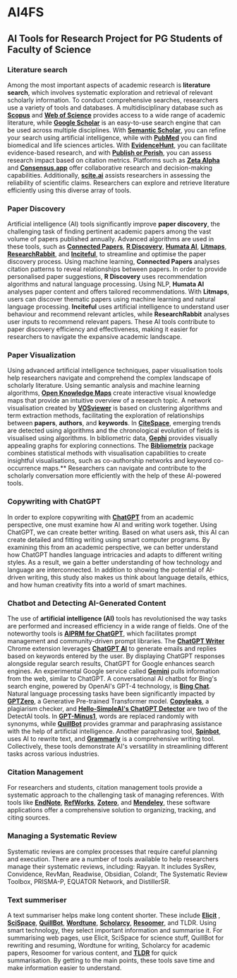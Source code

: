 # AI4FS
## AI Tools for Research Project for PG Students of Faculty of Science

### Literature search
Among the most important aspects of academic research is **literature search**, which involves systematic exploration and retrieval of relevant scholarly information. To conduct comprehensive searches, researchers use a variety of tools and databases. A multidisciplinary database such as **[Scopus](https://www.scopus.com/search/form.uri?display=basic#basic)** and [**Web of Science**](https://access.clarivate.com/login?app=wos&alternative=true&shibShireURL=https:%2F%2Fwww.webofknowledge.com%2F%3Fauth%3DShibboleth&shibReturnURL=https:%2F%2Fwww.webofknowledge.com%2F&roaming=true) provides access to a wide range of academic literature, while [**Google Scholar**](https://scholar.google.com/) is an easy-to-use search engine that can be used across multiple disciplines. With [**Semantic Scholar**](https://www.semanticscholar.org/), you can refine your search using artificial intelligence, while with [**PubMed**](https://pubmed.ncbi.nlm.nih.gov/) you can find biomedical and life sciences articles. With [**EvidenceHunt**](https://github.com/drMurtadha/SLR-FC/blob/main/materials/pubmed/evidence-hunt.md), you can facilitate evidence-based research, and with [**Publish or Perish**](https://harzing.com/resources/publish-or-perish), you can assess research impact based on citation metrics. Platforms such as [**Zeta Alpha**](https://search.zeta-alpha.com/) and [**Consensus.app**](https://consensus.app/) offer collaborative research and decision-making capabilities. Additionally, [**scite.ai**](https://scite.ai/) assists researchers in assessing the reliability of scientific claims. Researchers can explore and retrieve literature efficiently using this diverse array of tools.

### Paper Discovery
Artificial intelligence (AI) tools significantly improve **paper discovery**, the challenging task of finding pertinent academic papers among the vast volume of papers published annually. Advanced algorithms are used in these tools, such as [**Connected Papers**](https://www.connectedpapers.com/), [**R Discovery**](https://rdiscovery.com/), [**Humata AI**](https://www.humata.ai/), [**Litmaps**](https://litmaps.co/), [**ResearchRabbit**](https://www.researchrabbit.ai/), and [**Inciteful**](https://inciteful.com/), to streamline and optimise the paper discovery process. Using machine learning, **Connected Papers** analyses citation patterns to reveal relationships between papers. In order to provide personalised paper suggestions, **R Discovery** uses recommendation algorithms and natural language processing. Using NLP, **Humata AI** analyses paper content and offers tailored recommendations. With **Litmaps**, users can discover thematic papers using machine learning and natural language processing. **Inciteful** uses artificial intelligence to understand user behaviour and recommend relevant articles, while **ResearchRabbit** analyses user inputs to recommend relevant papers. These AI tools contribute to paper discovery efficiency and effectiveness, making it easier for researchers to navigate the expansive academic landscape.

### Paper Visualization
Using advanced artificial intelligence techniques, paper visualisation tools help researchers navigate and comprehend the complex landscape of scholarly literature. Using semantic analysis and machine learning algorithms, [**Open Knowledge Maps**](https://openknowledgemaps.org) create interactive visual knowledge maps that provide an intuitive overview of a research topic. A network visualisation created by [**VOSviewer**](https://www.vosviewer.com/) is based on clustering algorithms and term extraction methods, facilitating the exploration of relationships between **papers**, **authors**, and **keywords**. In 
[**CiteSpace**](http://cluster.cis.drexel.edu/~cchen/citespace/), emerging trends are detected using algorithms and the chronological evolution of fields is visualised using algorithms. In bibliometric data, [**Gephi**](https://gephi.org/) provides visually appealing graphs for exploring connections. The [**Bibliometrix**](https://bibliometrix.org/) package combines statistical methods with visualisation capabilities to create insightful visualisations, such as co-authorship networks and keyword co-occurrence maps.** Researchers can navigate and contribute to the scholarly conversation more efficiently with the help of these AI-powered tools.

### Copywriting with ChatGPT
In order to explore copywriting with [**ChatGPT**](https://chatgpt.com/) from an academic perspective, one must examine how AI and writing work together. Using ChatGPT, we can create better writing. Based on what users ask, this AI can create detailed and fitting writing using smart computer programs. By examining this from an academic perspective, we can better understand how ChatGPT handles language intricacies and adapts to different writing styles. As a result, we gain a better understanding of how technology and language are interconnected. In addition to showing the potential of AI-driven writing, this study also makes us think about language details, ethics, and how human creativity fits into a world of smart machines.

### Chatbot and Detecting AI-Generated Content
The use of **artificial intelligence (AI)** tools has revolutionised the way tasks are performed and increased efficiency in a wide range of fields. One of the noteworthy tools is [**AIPRM for ChatGPT**](https://www.aiprm.com), which facilitates prompt management and community-driven prompt libraries. The [**ChatGPT Writer**](https://chatgptwriter.ai/) Chrome extension leverages [**ChatGPT AI**](https://chatgpt.com/) to generate emails and replies based on keywords entered by the user. By displaying ChatGPT responses alongside regular search results, ChatGPT for Google enhances search engines. An experimental Google service called [**Gemini**](https://gemini.google.com/app) pulls information from the web, similar to ChatGPT. A conversational AI chatbot for Bing's search engine, powered by OpenAI's GPT-4 technology, is [**Bing Chat**](https://www.microsoft.com/en-us/edge/features/bing-chat). Natural language processing tasks have been significantly impacted by [**GPTZero**](https://gptzero.me), a Generative Pre-trained Transformer model. [**Copyleaks**](https://copyleaks.com/ai-content-detector), a plagiarism checker, and [**Hello-SimpleAI's ChatGPT Detector**](https://huggingface.co/spaces/Hello-SimpleAI/chatgpt-detector-qa) are two of the DetectAI tools. In [**GPT-Minus1**](https://www.gptminus1.com), words are replaced randomly with synonyms, while [**QuillBot**](https://quillbot.com) provides grammar and paraphrasing assistance with the help of artificial intelligence. Another paraphrasing tool, [**Spinbot**](https://spinbot.com), uses AI to rewrite text, and [**Grammarly**](https://www.grammarly.com) is a comprehensive writing tool. Collectively, these tools demonstrate AI's versatility in streamlining different tasks across various industries.

### Citation Management

For researchers and students, citation management tools provide a systematic approach to the challenging task of managing references. With tools like [**EndNote**](https://endnote.com/), [**RefWorks**](https://www.refworks.com/), [**Zotero**](https://www.zotero.org), and [**Mendeley**](https://www.mendeley.com), these software applications offer a comprehensive solution to organizing, tracking, and citing sources.

### Managing a Systematic Review
Systematic reviews are complex processes that require careful planning and execution. There are a number of tools available to help researchers manage their systematic reviews, including: Rayyan. It includes SysRev, Convidence, RevMan, Readwise, Obsidian, Colandr, The Systematic Review Toolbox, PRISMA-P, EQUATOR Network, and DistillerSR.

### Text summeriser
A text summariser helps make long content shorter. These include [**Elicit**](https://elicit.com/users/auth?redirectToPath=) , [**SciSpace**](https://typeset.io), [**QuillBot**](https://quillbot.com), [**Wordtune**](https://app.wordtune.com/auth/signup?product=write&redirect=%2F), [**Scholarcy**](https://www.scholarcy.com/), [**Resoomer**](https://resoomer.com/en/), and TLDR. Using smart technology, they select important information and summarise it. For summarising web pages, use Elicit, SciSpace for science stuff, QuillBot for rewriting and resuming, Wordtune for writing, Scholarcy for academic papers, Resoomer for various content, and [**TLDR**](https://www.tldrthis.com/) for quick summarisation. By getting to the main points, these tools save time and make information easier to understand.


